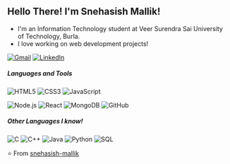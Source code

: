 

Hello There! I'm Snehasish Mallik! 
---------------------------------------------------

- I'm an Information Technology student at Veer Surendra Sai University of Technology, Burla. 
- I love working on web development projects!


[![Gmail](https://img.shields.io/badge/-GMAIL-D14836?style=for-the-badge&logo=gmail&logoColor=white)](malliksnehasish560@gmail.com)
[![LinkedIn](https://img.shields.io/badge/-LINKEDIN-0077B5?style=for-the-badge&logo=linkedin&logoColor=white)](https://www.linkedin.com/in/snehasish-mallik-063432166/)


##### Languages and Tools
![HTML5](https://img.shields.io/badge/-HTML5-000000?style=flat&logo=html5)
![CSS3](https://img.shields.io/badge/-CSS3-000000?style=flat&logo=css3)
![JavaScript](https://img.shields.io/badge/-JavaScript-000000?style=flat&logo=javascript)

![Node.js](https://img.shields.io/badge/-Node.js-222222?style=flat&logo=node.js&logoColor=339933)
![React](https://img.shields.io/badge/-React-222222?style=flat&logo=React&logoColor=61DAFB)
![MongoDB](https://img.shields.io/badge/-MongoDB-000000?style=flat&logo=MongoDB)
![GitHub](https://img.shields.io/badge/-GitHub-222222?style=flat&logo=github&logoColor=181717)


##### Other Languages I know!
![C](https://img.shields.io/badge/-C-000000?style=flat&logo=c)
![C++](https://img.shields.io/badge/-C++-000000?style=flat&logo=c%2B%2B)
![Java](https://img.shields.io/badge/-Java-000000?style=flat&logo=java)
![Python](https://img.shields.io/badge/-Python-000000?style=flat&logo=python)
![SQL](https://img.shields.io/badge/-SQL-000000?style=flat&logo=mysql)


<!-- 

##### Some of my favorite open source projects

[![Bitwarden](https://img.shields.io/badge/-Bitwarden-444444?style=flat&logo=bitwarden&logoColor=175DDC)](https://github.com/bitwarden)
 -->

⭐️ From [snehasish-mallik](https://github.com/snehasish-mallik)
